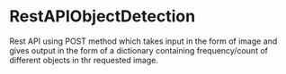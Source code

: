 # RestAPIObjectDetection

Rest API using POST method which takes input in the form of image
and gives output in the form of a dictionary containing frequency/count of different objects 
in thr requested image.
